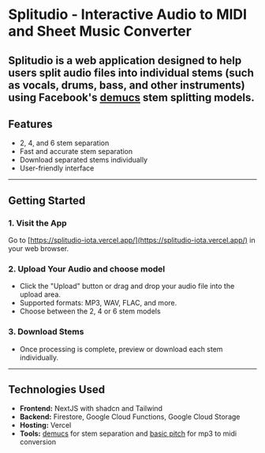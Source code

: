 # Splitudio - Interactive Audio to MIDI and Sheet Music Converter   

**Splitudio** is a web application designed to help users split audio files into individual stems (such as vocals, drums, bass, and other instruments) using Facebook's [demucs](https://github.com/facebookresearch/demucs) stem splitting models. 
---

## Features

- 2, 4, and 6 stem separation
- Fast and accurate stem separation
- Download separated stems individually
- User-friendly interface

---

## Getting Started

### 1. Visit the App

Go to [https://splitudio-iota.vercel.app/](https://splitudio-iota.vercel.app/) in your web browser.

### 2. Upload Your Audio and choose model

- Click the "Upload" button or drag and drop your audio file into the upload area.
- Supported formats: MP3, WAV, FLAC, and more.
- Choose between the 2, 4 or 6 stem models

### 3. Download Stems

- Once processing is complete, preview or download each stem individually.

---

## Technologies Used

- **Frontend:** NextJS with shadcn and Tailwind
- **Backend:** Firestore, Google Cloud Functions, Google Cloud Storage
- **Hosting:** Vercel
- **Tools:** [demucs](https://github.com/facebookresearch/demucs) for stem separation and [basic pitch](https://github.com/spotify/basic-pitch) for mp3 to midi conversion
